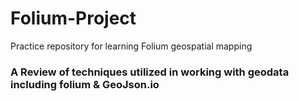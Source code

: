 # Folium-Project
Practice repository for learning Folium geospatial mapping

### A Review of techniques utilized in working with geodata including folium & GeoJson.io
